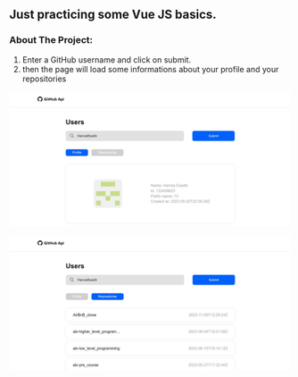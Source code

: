 ## Just practicing some Vue JS basics.
### About The Project:
1. Enter a GitHub username and click on submit.
2. then the page will load some informations about your profile and your repositories



![Screenshot](./ScreenShots/0.jpg)



![Screenshot](./ScreenShots/1.jpg)